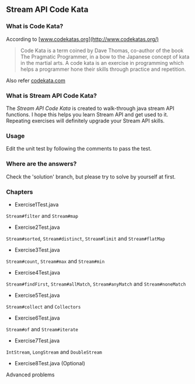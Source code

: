 ## Stream API Code Kata

### What is Code Kata?

According to [www.codekatas.org](http://www.codekatas.org/)
> Code Kata is a term coined by Dave Thomas, co-author of the book The Pragmatic Programmer, in a bow to the Japanese concept of kata in the martial arts. A code kata is an exercise in programming which helps a programmer hone their skills through practice and repetition.


Also refer [codekata.com](http://codekata.com/)

### What is Stream API Code Kata?

The _Stream API Code Kata_ is created to walk-through java stream API functions. I hope this helps you learn Stream API and get used to it. Repeating exercises will definitely upgrade your Stream API skills.

### Usage

Edit the unit test by following the comments to pass the test.

### Where are the answers?

Check the 'solution' branch, but please try to solve by yourself at first.

### Chapters

+ Exercise1Test.java

`Stream#filter` and `Stream#map`

+ Exercise2Test.java

`Stream#sorted`, `Stream#distinct`, `Stream#limit` and `Stream#flatMap`

+ Exercise3Test.java

`Stream#count`, `Stream#max` and `Stream#min`

+ Exercise4Test.java

`Stream#findFirst`, `Stream#allMatch`, `Stream#anyMatch` and `Stream#noneMatch`

+ Exercise5Test.java

`Stream#collect` and `Collectors`

+ Exercise6Test.java

`Stream#of` and `Stream#iterate`

+ Exercise7Test.java

`IntStream`, `LongStream` and `DoubleStream`

+ Exercise8Test.java (Optional)

Advanced problems
